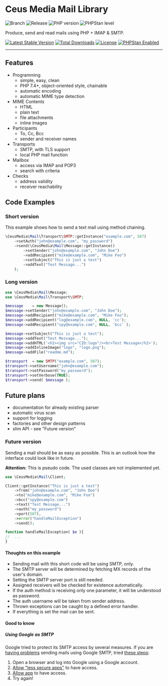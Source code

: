 # Ceus Media Mail Library

![Branch](https://img.shields.io/badge/Branch-2.x-blue?style=flat-square)
![Release](https://img.shields.io/badge/Release-2.5.3-blue?style=flat-square)
![PHP version](https://img.shields.io/badge/PHP-%5E7.4|%5E8-blue?style=flat-square&color=777BB4)
![PHPStan level](https://img.shields.io/badge/PHPStan_level-1-darkgreen?style=flat-square)

Produce, send and read mails using PHP + IMAP & SMTP.

[![Latest Stable Version](https://poser.pugx.org/ceus-media/mail/v)](//packagist.org/packages/ceus-media/mail)
[![Total Downloads](https://poser.pugx.org/ceus-media/mail/downloads)](//packagist.org/packages/ceus-media/mail)
[![License](https://poser.pugx.org/ceus-media/mail/license)](//packagist.org/packages/ceus-media/mail)
<a href="https://phpstan.org/"><img src="https://img.shields.io/badge/PHPStan-enabled-brightgreen.svg?style=flat" alt="PHPStan Enabled"></a>

----

## Features
- Programming
  - simple, easy, clean
  - PHP 7.4+, object-oriented style, chainable
  - automatic encoding
  - automatic MIME type detection
- MIME Contents
  - HTML
  - plain text
  - file attachments
  - inline images
- Participants
  - To, Cc, Bcc
  - sender and receiver names
- Transports
  - SMTP, with TLS support
  - local PHP mail function
- Mailbox
  - access via IMAP and POP3
  - search with criteria
- Checks
  - address validity
  - receiver reachability

## Code Examples

### Short version

This example shows how to send a text mail using method chaining.

```php
\CeusMedia\Mail\Transport\SMTP::getInstance("example.com", 587)
	->setAuth("john@example.com", "my_password")
	->send(\CeusMedia\Mail\Message::getInstance()
		->setSender("john@example.com", "John Doe")
		->addRecipient("mike@example.com", "Mike Foo")
		->setSubject("This is just a test")
		->addText("Test Message...")
	);
```

### Long version

```php
use \CeusMedia\Mail\Message;
use \CeusMedia\Mail\Transport\SMTP;

$message	= new Message();
$message->setSender("john@example.com", "John Doe");
$message->addRecipient("mike@example.com", "Mike Foo");
$message->addRecipient("log@example.com", NULL, 'cc');
$message->addRecipient("spy@example.com", NULL, 'bcc' );

$message->setSubject("This is just a test");
$message->addText("Test Message...");
$message->addHTML('<h2><img src="CID:logo"/><br>Test Message</h2>');
$message->addInlineImage("logo", "logo.png");
$message->addFile("readme.md");

$transport	= new SMTP("example.com", 587);
$transport->setUsername("john@example.com");
$transport->setPassword("my_password");
$transport->setVerbose(TRUE);
$transport->send( $message );
```

## Future plans
- documentation for already existing parser
- automatic virus scan
- support for logging
- factories and other design patterns
- slim API - see "Future version"

### Future version

Sending a mail should be as easy as possible.
This is an outlook how the interface could look like in future.

**Attention:** This is pseudo code. The used classes are not implemented yet.

```php
use \CeusMedia\Mail\Client;

Client::getInstance("This is just a test")
	->from("john@example.com", "John Doe")
	->to("mike@example.com", "Mike Foo")
	->bcc("spy@example.com")
	->text("Test Message...")
	->auth("my_password")
	->port(587),
	->error("handleMailException")
	->send();

function handleMailException( $e ){
//  ...
}
```

#### Thoughts on this example
- Sending mail with this short code will be using SMTP, only.
- The SMTP server will be determined by fetching MX records of the user's domain.
- Setting the SMTP server port is still needed.
- Assigned receivers will be checked for existence automatically.
- If the auth method is receiving only one parameter, it will be understood as password.
- The auth username will be taken from sender address.
- Thrown exceptions can be caught by a defined error handler.
- If everything is set the mail can be sent.


#### Good to know

##### Using Google as SMTP

Google tried to protect its SMTP access by several measures.
If you are [having problems](https://support.google.com/accounts/answer/6009563) sending mails using Google SMTP, tried [these steps](https://serverfault.com/a/745666):

1. Open a browser and log into Google using a Google account.
2. [Allow "less secure apps"](https://www.google.com/settings/security/lesssecureapps) to have access.
3. [Allow app](https://accounts.google.com/DisplayUnlockCaptcha) to have access.
4. Try again!
